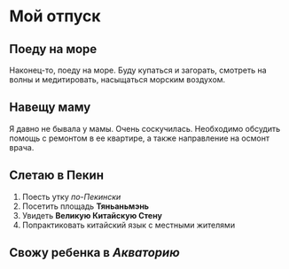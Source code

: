 # Мой отпуск

## Поеду на море
Наконец-то, поеду на море. Буду купаться и загорать, смотреть на волны и медитировать, насыщаться морским воздухом.

## Навещу маму

Я давно не бывала у мамы. Очень соскучилась. Необходимо обсудить помощь с ремонтом в ее квартире, а также направление на осмонт врача.

## Слетаю в Пекин

1. Поесть утку *по-Пекински*
2. Посетить площадь **Тяньаньмэнь**
3. Увидеть **Великую Китайскую Стену**
4. Попрактиковать китайский язык с местными жителями

## Свожу ребенка в *Акваторию*